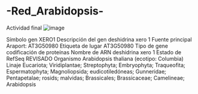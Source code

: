# -Red_Arabidopsis-
Actividad final
![image](https://user-images.githubusercontent.com/85301800/124329218-b7a76680-db50-11eb-8f92-74219fb81004.png)


Símbolo gen
XERO1
Descripción del gen
deshidrina xero 1
Fuente principal
Araport: AT3G50980
Etiqueta de lugar
AT3G50980
Tipo de gene
codificación de proteínas
Nombre de ARN
deshidrina xero 1
Estado de RefSeq
REVISADO
Organismo
Arabidopsis thaliana (ecotipo: Columbia)
Linaje
Eucariota; Viridiplantae; Streptophyta; Embryophyta; Traqueofita; Espermatophyta; Magnoliopsida; eudicotiledóneas; Gunneridae; Pentapetalae; rosids; malvidas; Brassicales; Brassicaceae; Camelineae; Arabidopsis
